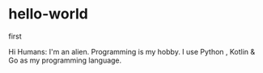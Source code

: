 # hello-world
first

Hi Humans:
I'm an alien. Programming is my hobby. I use Python , Kotlin & Go as my programming language.
